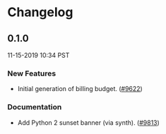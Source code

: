 # Changelog
## 0.1.0

11-15-2019 10:34 PST

### New Features
- Initial generation of billing budget. ([#9622](https://github.com/googleapis/google-cloud-python/pull/9622))

### Documentation
- Add Python 2 sunset banner (via synth). ([#9813](https://github.com/googleapis/google-cloud-python/pull/9813))

